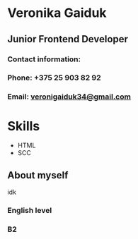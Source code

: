 # Veronika Gaiduk

## Junior Frontend Developer


### Contact information:

### Phone: +375 25 903 82 92

### Email: veronigaiduk34@gmail.com

# Skills

* HTML
* SCC

## About myself

idk

### English level

### B2
